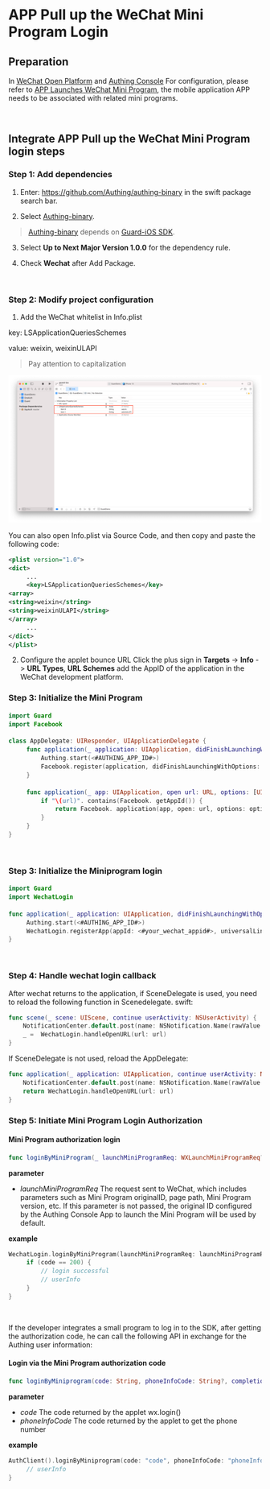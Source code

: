 # APP Pull up the WeChat Mini Program Login

<LastUpdated/>

## Preparation

In [WeChat Open Platform](https://open.weixin.qq.com/cgi-bin/index?t=home/index&lang=zh_CN) and [Authing Console](https://authing.cn/) For configuration, please refer to [APP Launches WeChat Mini Program](../../../guides/connections/social/wechat-miniprogram-applaunch/README.md), the mobile application APP needs to be associated with related mini programs.

<br>

## Integrate APP Pull up the WeChat Mini Program login steps

### Step 1: Add dependencies

1. Enter: https://github.com/Authing/authing-binary in the swift package search bar.

2. Select [Authing-binary](https://github.com/Authing/authing-binary).
> [Authing-binary](https://github.com/Authing/authing-binary) depends on [Guard-iOS SDK](https://github.com/Authing/guard-ios).

3. Select **Up to Next Major Version 1.0.0** for the dependency rule.

4. Check **Wechat** after Add Package.

<br>

### Step 2: Modify project configuration

1. Add the WeChat whitelist in Info.plist

key: LSApplicationQueriesSchemes

value: weixin, weixinULAPI

> Pay attention to capitalization

![](./images/wechat/6.png)

You can also open Info.plist via Source Code, and then copy and paste the following code:

```xml
<plist version="1.0">
<dict>
     ...
     <key>LSApplicationQueriesSchemes</key>
<array>
<string>weixin</string>
<string>weixinULAPI</string>
</array>
     ...
</dict>
</plist>
```
2. Configure the applet bounce URL
Click the plus sign in **Targets** -> **Info** -> **URL Types**, **URL Schemes** add the AppID of the application in the WeChat development platform.

### Step 3: Initialize the Mini Program
```swift
import Guard
import Facebook

class AppDelegate: UIResponder, UIApplicationDelegate {
     func application(_ application: UIApplication, didFinishLaunchingWithOptions launchOptions: [UIApplication.LaunchOptionsKey: Any]?) -> Bool {
         Authing.start(<#AUTHING_APP_ID#>)
         Facebook.register(application, didFinishLaunchingWithOptions: launchOptions)
     }

     func application(_ app: UIApplication, open url: URL, options: [UIApplication. OpenURLOptionsKey : Any] = [:]) -> Bool {
         if "\(url)". contains(Facebook. getAppId()) {
             return Facebook. application(app, open: url, options: options)
         }
     }
}
  ```
<br>

### Step 3: Initialize the Miniprogram login
```swift
import Guard
import WechatLogin

func application(_ application: UIApplication, didFinishLaunchingWithOptions launchOptions: [UIApplication.LaunchOptionsKey: Any]?) -> Bool {
     Authing.start(<#AUTHING_APP_ID#>)
     WechatLogin.registerApp(appId: <#your_wechat_appid#>, universalLink: <#your_deep_link#>)
}
 ```
<br>

### Step 4: Handle wechat login callback

After wechat returns to the application, if SceneDelegate is used, you need to reload the following function in Scenedelegate. swift:

```swift
func scene(_ scene: UIScene, continue userActivity: NSUserActivity) {
    NotificationCenter.default.post(name: NSNotification.Name(rawValue: "wechatLoginOK"), object: userActivity)
    _ =  WechatLogin.handleOpenURL(url: url)
}
```

If SceneDelegate is not used, reload the AppDelegate:

```swift
func application(_ application: UIApplication, continue userActivity: NSUserActivity, restorationHandler: @escaping ([UIUserActivityRestoring]?) -> Void) -> Bool {
    NotificationCenter.default.post(name: NSNotification.Name(rawValue: "wechatLoginOK"), object: userActivity)
    return WechatLogin.handleOpenURL(url: url)
}
```


### Step 5: Initiate Mini Program Login Authorization
#### Mini Program authorization login

```swift
func loginByMiniProgram(_ launchMiniProgramReq: WXLaunchMiniProgramReq? = nil, completion: @escaping Authing.AuthCompletion) -> Void
```

**parameter**

* *launchMiniProgramReq* The request sent to WeChat, which includes parameters such as Mini Program originalID, page path, Mini Program version, etc. If this parameter is not passed, the original ID configured by the Authing Console App to launch the Mini Program will be used by default.
  
**example**

```swift
WechatLogin.loginByMiniProgram(launchMiniProgramReq: launchMiniProgramReq) { code, message, userInfo in
     if (code == 200) {
         // login successful
         // userInfo
     }
}
```

<br>

If the developer integrates a small program to log in to the SDK, after getting the authorization code, he can call the following API in exchange for the Authing user information:

#### Login via the Mini Program authorization code

```swift
func loginByMiniprogram(code: String, phoneInfoCode: String?, completion: @escaping(Int, String?, UserInfo?) -> Void)
```

**parameter**

* *code* The code returned by the applet wx.login()
* *phoneInfoCode* The code returned by the applet to get the phone number

**example**

```swift
AuthClient().loginByMiniprogram(code: "code", phoneInfoCode: "phoneInfoCode") { code, message, userInfo in
     // userInfo
}
```